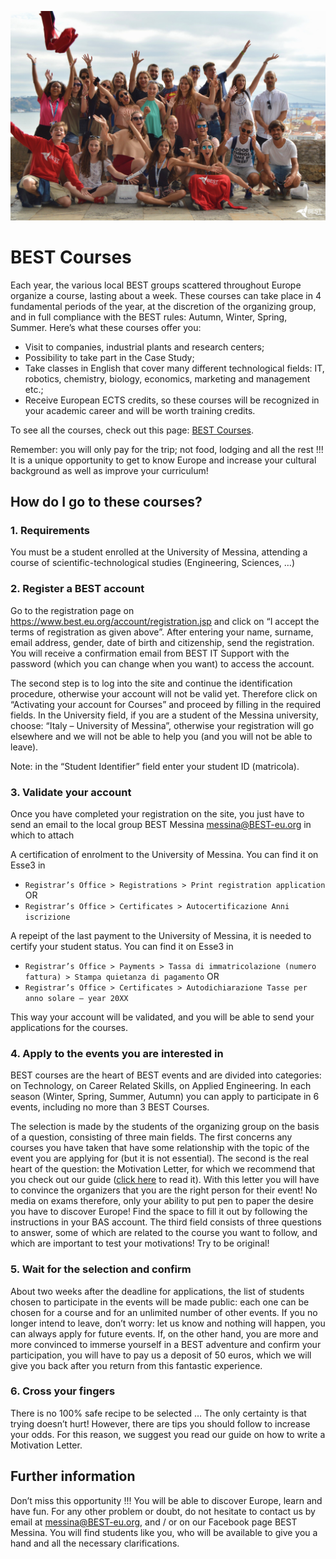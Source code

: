 ![](./group_photo.jpg)

# BEST Courses

Each year, the various local BEST groups scattered throughout Europe organize a course, lasting about a week. These courses can take place in 4 fundamental periods of the year, at the discretion of the organizing group, and in full compliance with the BEST rules: Autumn, Winter, Spring, Summer. Here’s what these courses offer you:

- Visit to companies, industrial plants and research centers;
- Possibility to take part in the Case Study;
- Take classes in English that cover many different technological fields: IT, robotics, chemistry, biology, economics, marketing and management etc.;
- Receive European ECTS credits, so these courses will be recognized in your academic career and will be worth training credits.

To see all the courses, check out this page: [BEST Courses](https://www.best.eu.org/courses/list.jsp).

Remember: you will only pay for the trip; not food, lodging and all the rest !!! It is a unique opportunity to get to know Europe and increase your cultural background as well as improve your curriculum!

## How do I go to these courses?

### 1. Requirements

You must be a student enrolled at the University of Messina, attending a course of scientific-technological studies (Engineering, Sciences, …)

### 2. Register a BEST account

Go to the registration page on https://www.best.eu.org/account/registration.jsp and click on “I accept the terms of registration as given above”. After entering your name, surname, email address, gender, date of birth and citizenship, send the registration. You will receive a confirmation email from BEST IT Support with the password (which you can change when you want) to access the account.

The second step is to log into the site and continue the identification procedure, otherwise your account will not be valid yet. Therefore click on “Activating your account for Courses” and proceed by filling in the required fields. In the University field, if you are a student of the Messina university, choose: “Italy – University of Messina”, otherwise your registration will go elsewhere and we will not be able to help you (and you will not be able to leave).

Note: in the “Student Identifier” field enter your student ID (matricola).

### 3. Validate your account

Once you have completed your registration on the site, you just have to send an email to the local group BEST Messina messina@BEST-eu.org in which to attach

A certification of enrolment to the University of Messina. You can find it on Esse3 in

- `Registrar’s Office > Registrations > Print registration application` OR
- `Registrar’s Office > Certificates > Autocertificazione Anni iscrizione`

A repeipt of the last payment to the University of Messina, it is needed to certify your student status. You can find it on Esse3 in

- `Registrar’s Office > Payments > Tassa di immatricolazione (numero fattura) > Stampa quietanza di pagamento` OR
- `Registrar’s Office > Certificates > Autodichiarazione Tasse per anno solare – year 20XX`

This way your account will be validated, and you will be able to send your applications for the courses.

### 4. Apply to the events you are interested in

BEST courses are the heart of BEST events and are divided into categories: on Technology, on Career Related Skills, on Applied Engineering. In each season (Winter, Spring, Summer, Autumn) you can apply to participate in 6 events, including no more than 3 BEST Courses.

The selection is made by the students of the organizing group on the basis of a question, consisting of three main fields. The first concerns any courses you have taken that have some relationship with the topic of the event you are applying for (but it is not essential). The second is the real heart of the question: the Motivation Letter, for which we recommend that you check out our guide ([click here](../the_motivation_letter/) to read it). With this letter you will have to convince the organizers that you are the right person for their event! No media on exams therefore, only your ability to put pen to paper the desire you have to discover Europe! Find the space to fill it out by following the instructions in your BAS account. The third field consists of three questions to answer, some of which are related to the course you want to follow, and which are important to test your motivations! Try to be original!

### 5. Wait for the selection and confirm

About two weeks after the deadline for applications, the list of students chosen to participate in the events will be made public: each one can be chosen for a course and for an unlimited number of other events. If you no longer intend to leave, don’t worry: let us know and nothing will happen, you can always apply for future events. If, on the other hand, you are more and more convinced to immerse yourself in a BEST adventure and confirm your participation, you will have to pay us a deposit of 50 euros, which we will give you back after you return from this fantastic experience.

### 6. Cross your fingers

There is no 100% safe recipe to be selected … The only certainty is that trying doesn’t hurt! However, there are tips you should follow to increase your odds. For this reason, we suggest you read our guide on how to write a Motivation Letter.

## Further information

Don’t miss this opportunity !!! You will be able to discover Europe, learn and have fun. For any other problem or doubt, do not hesitate to contact us by email at messina@BEST-eu.org, and / or on our Facebook page BEST Messina. You will find students like you, who will be available to give you a hand and all the necessary clarifications.
